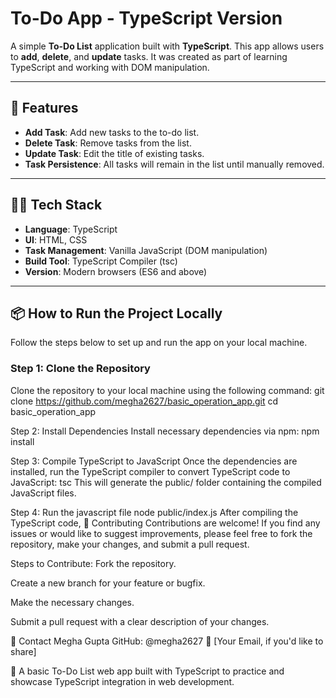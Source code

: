 # To-Do App - TypeScript Version

A simple **To-Do List** application built with **TypeScript**. This app allows users to **add**, **delete**, and **update** tasks. It was created as part of learning TypeScript and working with DOM manipulation.

---

## 🚀 Features

- **Add Task**: Add new tasks to the to-do list.
- **Delete Task**: Remove tasks from the list.
- **Update Task**: Edit the title of existing tasks.
- **Task Persistence**: All tasks will remain in the list until manually removed.

---

## 🧑‍💻 Tech Stack

- **Language**: TypeScript
- **UI**: HTML, CSS
- **Task Management**: Vanilla JavaScript (DOM manipulation)
- **Build Tool**: TypeScript Compiler (tsc)
- **Version**: Modern browsers (ES6 and above)

---

## 📦 How to Run the Project Locally

Follow the steps below to set up and run the app on your local machine.

### Step 1: Clone the Repository

Clone the repository to your local machine using the following command:
git clone https://github.com/megha2627/basic_operation_app.git
cd basic_operation_app

Step 2: Install Dependencies
Install necessary dependencies via npm:
npm install

Step 3: Compile TypeScript to JavaScript
Once the dependencies are installed, run the TypeScript compiler to convert TypeScript code to JavaScript:
tsc
This will generate the public/ folder containing the compiled JavaScript files.

Step 4: Run the javascript file
node public/index.js
After compiling the TypeScript code, 
🤝 Contributing
Contributions are welcome! If you find any issues or would like to suggest improvements, please feel free to fork the repository, make your changes, and submit a pull request.

Steps to Contribute:
Fork the repository.

Create a new branch for your feature or bugfix.

Make the necessary changes.

Submit a pull request with a clear description of your changes.

📧 Contact
Megha Gupta
GitHub: @megha2627
📧 [Your Email, if you'd like to share]

📱 A basic To-Do List web app built with TypeScript to practice and showcase TypeScript integration in web development.

